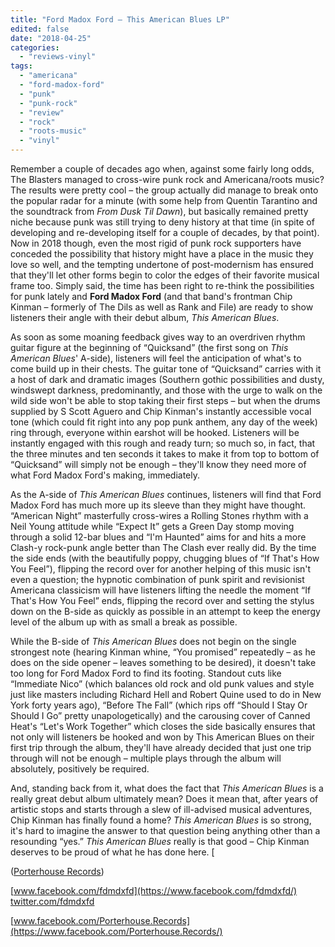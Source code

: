 ```yaml
---
title: "Ford Madox Ford – This American Blues LP"
edited: false
date: "2018-04-25"
categories:
  - "reviews-vinyl"
tags:
  - "americana"
  - "ford-madox-ford"
  - "punk"
  - "punk-rock"
  - "review"
  - "rock"
  - "roots-music"
  - "vinyl"
---
```


Remember a couple of decades ago when, against some fairly long odds, The Blasters managed to cross-wire punk rock and Americana/roots music? The results were pretty cool – the group actually did manage to break onto the popular radar for a minute (with some help from Quentin Tarantino and the soundtrack from _From Dusk Til Dawn_), but basically remained pretty niche because punk was still trying to deny history at that time (in spite of developing and re-developing itself for a couple of decades, by that point). Now in 2018 though, even the most rigid of punk rock supporters have conceded the possibility that history might have a place in the music they love so well, and the tempting undertone of post-modernism has ensured that they'll let other forms begin to color the edges of their favorite musical frame too. Simply said, the time has been right to re-think the possibilities for punk lately and **Ford Madox Ford** (and that band's frontman Chip Kinman – formerly of The Dils as well as Rank and File) are ready to show listeners their angle with their debut album, _This American Blues_.

As soon as some moaning feedback gives way to an overdriven rhythm guitar figure at the beginning of “Quicksand” (the first song on _This American Blues_' A-side), listeners will feel the anticipation of what's to come build up in their chests. The guitar tone of “Quicksand” carries with it a host of dark and dramatic images (Southern gothic possibilities and dusty, windswept darkness, predominantly, and those with the urge to walk on the wild side won't be able to stop taking their first steps – but when the drums supplied by S Scott Aguero and Chip Kinman's instantly accessible vocal tone (which could fit right into any pop punk anthem, any day of the week) ring through, everyone within earshot will be hooked. Listeners will be instantly engaged with this rough and ready turn; so much so, in fact, that the three minutes and ten seconds it takes to make it from top to bottom of “Quicksand” will simply not be enough – they'll know they need more of what Ford Madox Ford's making, immediately.

As the A-side of _This American Blues_ continues, listeners will find that Ford Madox Ford has much more up its sleeve than they might have thought. “American Night” masterfully cross-wires a Rolling Stones rhythm with a Neil Young attitude while “Expect It” gets a Green Day stomp moving through a solid 12-bar blues and “I'm Haunted” aims for and hits a more Clash-y rock-punk angle better than The Clash ever really did. By the time the side ends (with the beautifully poppy, chugging blues of “If That's How You Feel”), flipping the record over for another helping of this music isn't even a question; the hypnotic combination of punk spirit and revisionist Americana classicism will have listeners lifting the needle the moment “If That's How You Feel” ends, flipping the record over and setting the stylus down on the B-side as quickly as possible in an attempt to keep the energy level of the album up with as small a break as possible.

While the B-side of _This American Blues_ does not begin on the single strongest note (hearing Kinman whine, “You promised” repeatedly – as he does on the side opener – leaves something to be desired), it doesn't take too long for Ford Madox Ford to find its footing. Standout cuts like “Immediate Nico” (which balances old rock and old punk values and style just like masters including Richard Hell and Robert Quine used to do in New York forty years ago), “Before The Fall” (which rips off “Should I Stay Or Should I Go” pretty unapologetically) and the carousing cover of Canned Heat's “Let's Work Together” which closes the side basically ensures that not only will listeners be hooked and won by This American Blues on their first trip through the album, they'll have already decided that just one trip through will not be enough – multiple plays through the album will absolutely, positively be required.

And, standing back from it, what does the fact that _This American Blues_ is a really great debut album ultimately mean? Does it mean that, after years of artistic stops and starts through a slew of ill-advised musical adventures, Chip Kinman has finally found a home? _This American Blues_ is so strong, it's hard to imagine the answer to that question being anything other than a resounding “yes.” _This American Blues_ really is that good – Chip Kinman deserves to be proud of what he has done here. \[

([Porterhouse Records](http://www.porterhouserecords.com/))

[www.facebook.com/fdmdxfd](https://www.facebook.com/fdmdxfd/) [twitter.com/fdmdxfd](https://twitter.com/fdmdxfd)

[www.facebook.com/Porterhouse.Records](https://www.facebook.com/Porterhouse.Records/)
